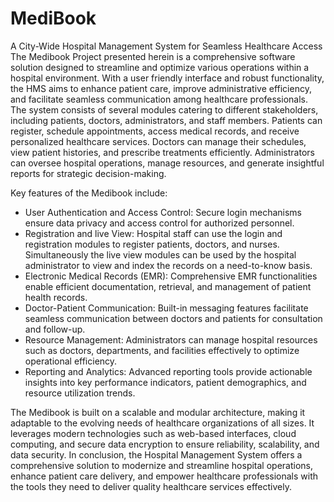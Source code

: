 # MediBook
A City-Wide Hospital Management System for  Seamless Healthcare Access 
The Medibook Project presented herein is a comprehensive software solution designed to streamline and optimize various operations within a hospital environment. With a user friendly interface and robust functionality, the HMS aims to enhance patient care, improve  administrative efficiency, and facilitate seamless communication among healthcare professionals. The system consists of several modules catering to different stakeholders, including patients, doctors, administrators, and staff members. Patients can register, schedule appointments, access medical records, and receive personalized healthcare services. 
Doctors can manage their schedules, view patient histories, and prescribe treatments efficiently. Administrators can oversee hospital operations, manage resources, and generate insightful reports for strategic decision-making. 

Key features of the Medibook include: 
- User Authentication and Access Control: Secure login mechanisms ensure data privacy and access control for authorized personnel.
- Registration and live View: Hospital staff can use the login and registration modules to register patients, doctors, and nurses. Simultaneously the live view modules can be used by the hospital administrator to view and index the records on a need-to-know basis.
- Electronic Medical Records (EMR): Comprehensive EMR functionalities enable efficient documentation, retrieval, and management of patient health records.
- Doctor-Patient Communication: Built-in messaging features facilitate seamless communication between doctors and patients for consultation and follow-up.
- Resource Management: Administrators can manage hospital resources such as doctors, departments, and facilities effectively to optimize operational efficiency.
- Reporting and Analytics: Advanced reporting tools provide actionable insights into key performance indicators, patient demographics, and resource utilization trends. 

The Medibook is built on a scalable and modular architecture, making it adaptable to the evolving needs of healthcare organizations of all sizes. It leverages modern technologies such as web-based interfaces, cloud computing, and secure data encryption to ensure reliability, scalability, and data security. In conclusion, the Hospital Management System offers a comprehensive solution to modernize and streamline hospital operations, enhance patient care delivery, and empower healthcare professionals with the tools they need to deliver quality healthcare services effectively.
